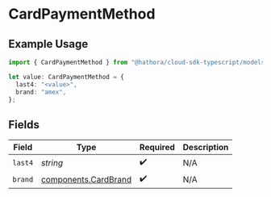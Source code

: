 # CardPaymentMethod

## Example Usage

```typescript
import { CardPaymentMethod } from "@hathora/cloud-sdk-typescript/models/components";

let value: CardPaymentMethod = {
  last4: "<value>",
  brand: "amex",
};
```

## Fields

| Field                                                        | Type                                                         | Required                                                     | Description                                                  |
| ------------------------------------------------------------ | ------------------------------------------------------------ | ------------------------------------------------------------ | ------------------------------------------------------------ |
| `last4`                                                      | *string*                                                     | :heavy_check_mark:                                           | N/A                                                          |
| `brand`                                                      | [components.CardBrand](../../models/components/cardbrand.md) | :heavy_check_mark:                                           | N/A                                                          |